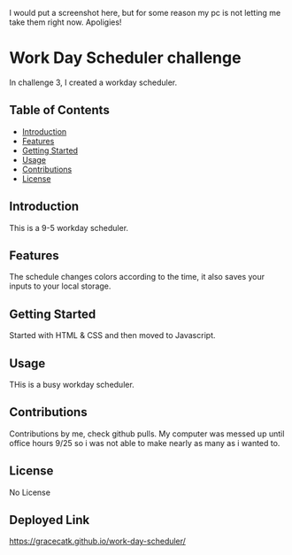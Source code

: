 I would put a screenshot here, but for some reason my pc is not letting me take them right now. Apoligies!
# Work Day Scheduler challenge
In challenge 3, I created a workday scheduler.
## Table of Contents
- [Introduction](#introduction)
- [Features](#features)
- [Getting Started](#getting-started)
- [Usage](#usage)
- [Contributions](#contributions)
- [License](#license)
## Introduction
This is a 9-5 workday scheduler.
## Features
The schedule changes colors according to the time, it also saves your inputs to your local storage.
## Getting Started
Started with HTML & CSS and then moved to Javascript. 
## Usage
THis is a busy workday scheduler.
## Contributions
Contributions by me, check github pulls. My computer was messed up until office hours 9/25 so i was not able to make nearly as many as i wanted to. 
## License
No License
## Deployed Link
https://gracecatk.github.io/work-day-scheduler/